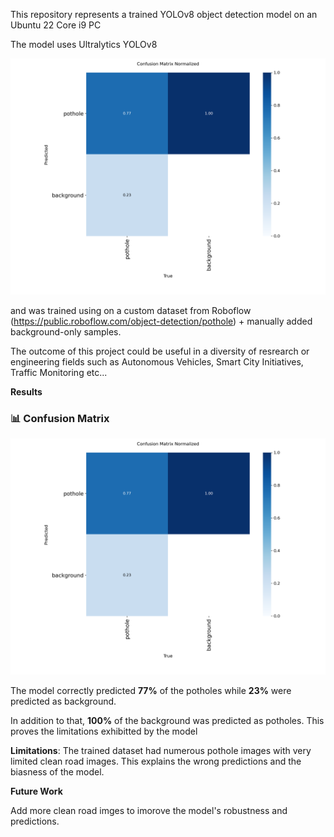 This repository represents a trained YOLOv8 object detection model on an Ubuntu 22 Core i9 PC

The model uses Ultralytics YOLOv8

![Confusion Matrix](runs/detect/train2/confusion_matrix_normalized.png)




and was trained using on a custom dataset from Roboflow (https://public.roboflow.com/object-detection/pothole) + manually added background-only samples.   

The outcome of this project could be useful in a diversity of resrearch or engineering fields such as Autonomous Vehicles, Smart City Initiatives, Traffic Monitoring etc...





**Results**


### 📊 Confusion Matrix

![Confusion Matrix](runs/detect/train2/confusion_matrix_normalized.png)




The model correctly predicted **77%** of the potholes while **23%**  were predicted as background. 

In addition to that, **100%** of the background was predicted as potholes. This proves the limitations exhibitted by the model




**Limitations**:
  The trained dataset had numerous pothole images with very limited clean road images. This explains the wrong predictions and the biasness of the model.


**Future Work**
  
  Add more clean road imges to imorove the model's robustness and predictions.


    


  
  
